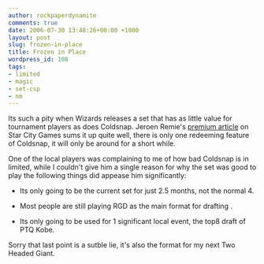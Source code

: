 ```yaml
---
author: rockpaperdynamite
comments: true
date: 2006-07-30 13:48:26+00:00 +1000
layout: post
slug: frozen-in-place
title: Frozen in Place
wordpress_id: 108
tags:
- limited
- magic
- set-csp
- nm
---
```


Its such a pity when Wizards releases a set that has as little value for tournament players as does Coldsnap. Jeroen Remie's [premium article](http://www.starcitygames.com/php/news/article/12424.html) on Star City Games sums it up quite well, there is only one redeeming feature of Coldsnap, it will only be around for a short while.

One of the local players was complaining to me of how bad Coldsnap is in limited, while I couldn't give him a single reason for why the set was good to play the following things did appease him significantly:<!-- more -->
	
  * Its only going to be the current set for just 2.5 months, not the normal 4.
	
  * Most people are still playing RGD as the main format for drafting .
	
  * Its only going to be used for 1 significant local event, the top8 draft of PTQ Kobe.

Sorry that last point is a sutble lie, it's also the format for my next Two Headed Giant.
